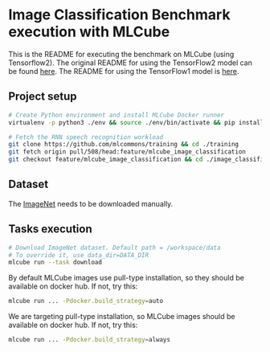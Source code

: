 # Image Classification Benchmark execution with MLCube

This is the README for executing the benchmark on MLCube (using Tensorflow2). The original README for using the TensorFlow2 model can be found [here](./README_tensorflow2.md). The README for using the TensorFlow1 model is [here](./README_tensorflow1.md).

## Project setup

```bash
# Create Python environment and install MLCube Docker runner 
virtualenv -p python3 ./env && source ./env/bin/activate && pip install mlcube-docker

# Fetch the RNN speech recognition workload
git clone https://github.com/mlcommons/training && cd ./training
git fetch origin pull/508/head:feature/mlcube_image_classification
git checkout feature/mlcube_image_classification && cd ./image_classification/mlcube
```

## Dataset

The [ImageNet](https://www.image-net.org/) needs to be downloaded manually.

## Tasks execution

```bash
# Download ImageNet dataset. Default path = /workspace/data
# To override it, use data_dir=DATA_DIR
mlcube run --task download
```

By default MLCube images use pull-type installation, so they should be available on docker hub. If not, try this:

```bash
mlcube run ... -Pdocker.build_strategy=auto
```

We are targeting pull-type installation, so MLCube images should be available on docker hub. If not, try this:

```bash
mlcube run ... -Pdocker.build_strategy=always
```